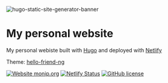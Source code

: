 ![hugo-static-site-generator-banner](https://user-images.githubusercontent.com/60407477/111066388-102df780-84bf-11eb-88ca-507f37a23f7d.jpg)
# My personal website
My personal webiste built with <a href="https://gohugo.io/">Hugo</a> and deployed with <a href="https://www.netlify.com/">Netlify</a>

Theme: <a href="https://themes.gohugo.io/hugo-theme-hello-friend-ng/">hello-friend-ng</a>

[![Website monip.org](https://img.shields.io/website-up-down-green-red/http/monip.org.svg)](https://www.davideairaghi.com/)
[![Netlify Status](https://api.netlify.com/api/v1/badges/ab743459-3652-4889-aa09-e3f211a10e93/deploy-status)](https://app.netlify.com/sites/davideairaghi/deploys)
[![GitHub license](https://img.shields.io/github/license/Naereen/StrapDown.js.svg)](https://github.com/Naereen/StrapDown.js/blob/master/LICENSE)
